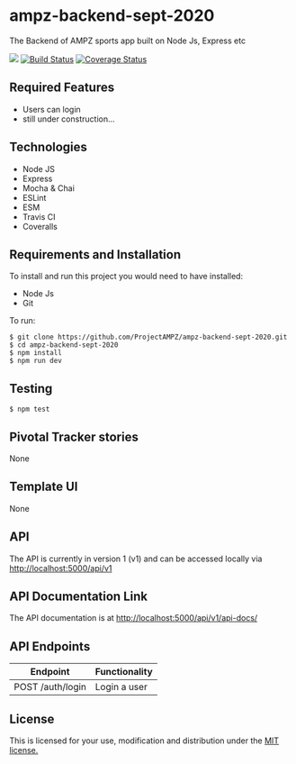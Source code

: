 # ampz-backend-sept-2020
The Backend of AMPZ sports app built on Node Js, Express etc

[![](https://img.shields.io/badge/Protected_by-Hound-a873d1.svg)](https://houndci.com)
[![Build Status](https://travis-ci.com/ProjectAMPZ/ampz-backend-sept-2020.svg?token=qAiMe3EGGaDoSUEzBiGy&branch=develop)](https://travis-ci.com/ProjectAMPZ/ampz-backend-sept-2020)
[![Coverage Status](https://coveralls.io/repos/github/ProjectAMPZ/ampz-backend-sept-2020/badge.svg?branch=develop)](https://coveralls.io/github/ProjectAMPZ/ampz-backend-sept-2020?branch=develop)


## Required Features

- Users can login
- still under construction...


## Technologies

- Node JS
- Express
- Mocha & Chai
- ESLint
- ESM
- Travis CI
- Coveralls


## Requirements and Installation

To install and run this project you would need to have installed:
- Node Js
- Git

To run:
```
$ git clone https://github.com/ProjectAMPZ/ampz-backend-sept-2020.git
$ cd ampz-backend-sept-2020
$ npm install
$ npm run dev
```

## Testing
```
$ npm test
```

## Pivotal Tracker stories

None

## Template UI

None

## API

The API is currently in version 1 (v1) and can be accessed locally via [http://localhost:5000/api/v1](http://localhost:5000/api/vi)

## API Documentation Link

The API documentation is at [http://localhost:5000/api/v1/api-docs/](http://localhost:5000/api/v1/api-docs/)

## API Endpoints

| Endpoint                                         | Functionality                            |
| ------------------------------------------------ | -----------------------------------------|
| POST /auth/login           | Login a user                             |
    

## License

This is licensed for your use, modification and distribution under the [MIT license.](https://opensource.org/licenses/MIT)

